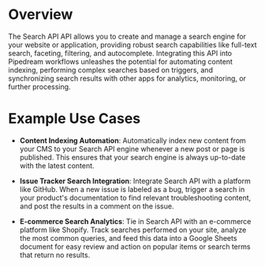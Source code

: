 # Overview

The Search API API allows you to create and manage a search engine for your website or application, providing robust search capabilities like full-text search, faceting, filtering, and autocomplete. Integrating this API into Pipedream workflows unleashes the potential for automating content indexing, performing complex searches based on triggers, and synchronizing search results with other apps for analytics, monitoring, or further processing.

# Example Use Cases

- **Content Indexing Automation**: Automatically index new content from your CMS to your Search API engine whenever a new post or page is published. This ensures that your search engine is always up-to-date with the latest content.

- **Issue Tracker Search Integration**: Integrate Search API with a platform like GitHub. When a new issue is labeled as a bug, trigger a search in your product's documentation to find relevant troubleshooting content, and post the results in a comment on the issue.

- **E-commerce Search Analytics**: Tie in Search API with an e-commerce platform like Shopify. Track searches performed on your site, analyze the most common queries, and feed this data into a Google Sheets document for easy review and action on popular items or search terms that return no results.
